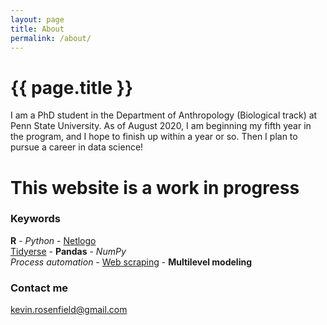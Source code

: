 ```yaml
---
layout: page
title: About
permalink: /about/
---
```


<h1>{{ page.title }}</h1>

I am  a PhD student in the Department of Anthropology (Biological track) at Penn State University. As of August 2020, I am beginning my fifth year in the program, and I hope to finish up within a year or so. Then I plan to pursue a career in data science!

<h1>This website is a work in progress</h1>

### Keywords
<b>R</b> - <i>Python</i> - <u>Netlogo</u>  
<u>Tidyerse</u> - <b>Pandas</b> - <i>NumPy</i>  
<i>Process automation</i> - <u>Web scraping</u> - <b>Multilevel modeling</b>  
  
### Contact me

[kevin.rosenfield@gmail.com](mailto:kevin.rosenfield@gmail.com)
